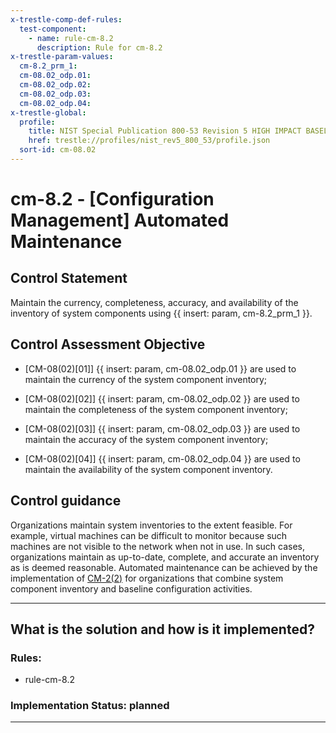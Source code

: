 ```yaml
---
x-trestle-comp-def-rules:
  test-component:
    - name: rule-cm-8.2
      description: Rule for cm-8.2
x-trestle-param-values:
  cm-8.2_prm_1:
  cm-08.02_odp.01:
  cm-08.02_odp.02:
  cm-08.02_odp.03:
  cm-08.02_odp.04:
x-trestle-global:
  profile:
    title: NIST Special Publication 800-53 Revision 5 HIGH IMPACT BASELINE
    href: trestle://profiles/nist_rev5_800_53/profile.json
  sort-id: cm-08.02
---
```


# cm-8.2 - \[Configuration Management\] Automated Maintenance

## Control Statement

Maintain the currency, completeness, accuracy, and availability of the inventory of system components using {{ insert: param, cm-8.2_prm_1 }}.

## Control Assessment Objective

- \[CM-08(02)[01]\] {{ insert: param, cm-08.02_odp.01 }} are used to maintain the currency of the system component inventory;

- \[CM-08(02)[02]\] {{ insert: param, cm-08.02_odp.02 }} are used to maintain the completeness of the system component inventory;

- \[CM-08(02)[03]\] {{ insert: param, cm-08.02_odp.03 }} are used to maintain the accuracy of the system component inventory;

- \[CM-08(02)[04]\] {{ insert: param, cm-08.02_odp.04 }} are used to maintain the availability of the system component inventory.

## Control guidance

Organizations maintain system inventories to the extent feasible. For example, virtual machines can be difficult to monitor because such machines are not visible to the network when not in use. In such cases, organizations maintain as up-to-date, complete, and accurate an inventory as is deemed reasonable. Automated maintenance can be achieved by the implementation of [CM-2(2)](#cm-2.2) for organizations that combine system component inventory and baseline configuration activities.

______________________________________________________________________

## What is the solution and how is it implemented?

<!-- For implementation status enter one of: implemented, partial, planned, alternative, not-applicable -->

<!-- Note that the list of rules under ### Rules: is read-only and changes will not be captured after assembly to JSON -->

<!-- Add control implementation description here for control: cm-8.2 -->

### Rules:

  - rule-cm-8.2

### Implementation Status: planned

______________________________________________________________________
